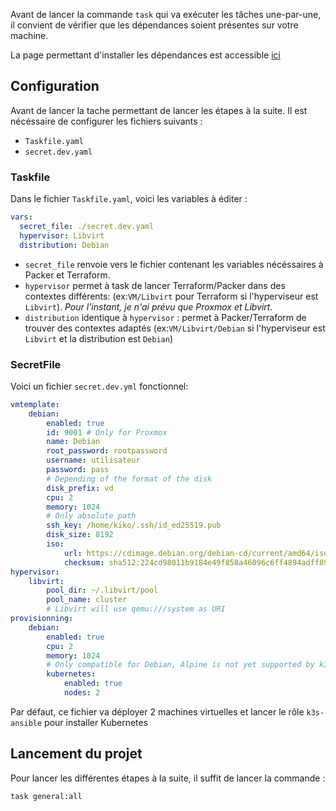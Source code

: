 ﻿
Avant de lancer la commande `task` qui va exécuter les tâches une-par-une, il convient de vérifier que les dépendances soient présentes sur votre machine. 

La page permettant d'installer les dépendances est accessible [ici](../dep/)

## Configuration

Avant de lancer la tache permettant de lancer les étapes à la suite. Il est nécéssaire de configurer les fichiers suivants :
- `Taskfile.yaml`
- `secret.dev.yaml`

### Taskfile

Dans le fichier `Taskfile.yaml`, voici les variables à éditer : 

```yml
vars:
  secret_file: ./secret.dev.yaml
  hypervisor: Libvirt
  distribution: Debian 
```

- `secret_file` renvoie vers le fichier contenant les variables nécéssaires à Packer et Terraform.
- `hypervisor` permet à task de lancer Terraform/Packer dans des contextes différents: (ex:`VM/Libvirt` pour Terraform si l'hyperviseur est `Libvirt`).
*Pour l'instant, je n'ai prévu que Proxmox et Libvirt.*
- `distribution` identique à `hypervisor` : permet à Packer/Terraform de trouver des contextes adaptés (ex:`VM/Libvirt/Debian` si l'hyperviseur est `Libvirt` et la distribution est `Debian`)

### SecretFile

Voici un fichier `secret.dev.yml` fonctionnel:
```yaml
vmtemplate:
    debian:
        enabled: true
        id: 9001 # Only for Proxmox
        name: Debian
        root_password: rootpassword
        username: utilisateur
        password: pass
        # Depending of the format of the disk
        disk_prefix: vd
        cpu: 2
        memory: 1024
        # Only absolute path
        ssh_key: /home/kiko/.ssh/id_ed25519.pub
        disk_size: 8192
        iso:
            url: https://cdimage.debian.org/debian-cd/current/amd64/iso-cd/debian-11.6.0-amd64-netinst.iso
            checksum: sha512:224cd98011b9184e49f858a46096c6ff4894adff8945ce89b194541afdfd93b73b4666b0705234bd4dff42c0a914fdb6037dd0982efb5813e8a553d8e92e6f51
hypervisor:
    libvirt:
        pool_dir: ~/.libvirt/pool
        pool_name: cluster
        # Libvirt will use qemu:///system as URI
provisionning:
    debian:
        enabled: true
        cpu: 2
        memory: 1024
        # Only compatible for Debian, Alpine is not yet supported by k3s-ansible
        kubernetes:
            enabled: true
            nodes: 2
```

Par défaut, ce fichier va déployer 2 machines virtuelles et lancer le rôle `k3s-ansible` pour installer Kubernetes

## Lancement du projet 
Pour lancer les différentes étapes à la suite, il suffit de lancer la commande :

```bash
task general:all
```

<script async id="asciicast-W1I0WheIlBW2pWPSfclnfTTAD" src="https://asciinema.org/a/W1I0WheIlBW2pWPSfclnfTTAD.js"></script>